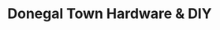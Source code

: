 ---
title: "Donegal Town Hardware & DIY"
url: /donegal-town/donegal-town-hardware-and-diy/
shop: doityourself
---